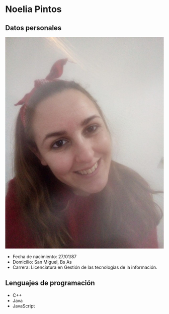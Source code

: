 # Noelia Pintos

## Datos personales

![Esta soy yo](./img/foto.jpeg)

- Fecha de nacimiento: 27/01/87
- Domicilio: San Miguel, Bs As
- Carrera: Licenciatura en Gestión de las tecnologías de la información.
    
  
## Lenguajes de programación

- C++
- Java
- JavaScript


 

